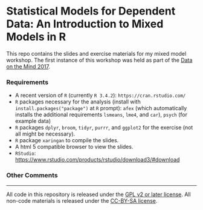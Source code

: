 # Statistical Models for Dependent Data: An Introduction to Mixed Models in R

This repo contains the slides and exercise materials for my mixed model workshop. The first instance of this workshop was held as part of the [Data on the Mind 2017](http://www.dataonthemind.org/2017-workshop).

### Requirements
- A recent version of `R` (currently `R 3.4.2`): `https://cran.rstudio.com/`
- `R` packages necessary for the analysis (install with `install.packages("package")` at `R` prompt): `afex` (which automatically installs the additional requirements `lsmeans`, `lme4`, and `car`), `psych` (for example data)
- `R` packages `dplyr`, `broom`, `tidyr`, `purrr`, and `ggplot2` for the exercise (not all might be necessary).
- `R` package `xaringan` to compile the slides.
- A html 5 compatible browser to view the slides.
- `RStudio`: https://www.rstudio.com/products/rstudio/download3/#download

### Other Comments



---

All code in this repository is released under the [GPL v2 or later license](https://www.gnu.org/licenses/old-licenses/gpl-2.0.en.html). All non-code materials is released under the [CC-BY-SA license](https://creativecommons.org/licenses/by-sa/4.0/).
